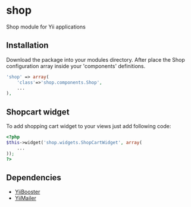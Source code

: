 shop
====

Shop module for Yii applications

Installation
------------

Download the package into your modules directory.
After place the Shop configuration array inside your 'components' definitions.

```php
'shop' => array(
	'class'=>'shop.components.Shop',
	...
),
```

Shopcart widget
---------------

To add shopping cart widget to your views just add following code:

```php
<?php
$this->widget('shop.widgets.ShopCartWidget', array(
    ...
));
?>
```

Dependencies
------------
- [YiiBooster](https://github.com/clevertech/yiibooster "Yii bootstrap widget toolkit")
- [YiiMailer](https://github.com/vernes/YiiMailer "Yii extension for sending emails with layouts using PHPMailer")